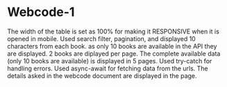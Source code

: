 # Webcode-1
The width of the table is set as 100% for making it RESPONSIVE when it is opened in mobile.
Used search filter, pagination, and displayed 10 characters from each book. 
as only 10 books are available in the API they are displayed.
2 books are diplayed per page.
The complete available data (only 10 books are available) is displayed in 5 pages.
Used try-catch for handling errors.
Used async-await for fetching data from the urls.
The details asked in the webcode document are displayed in the page.
